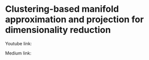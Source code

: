 # Clustering-based manifold approximation and projection for dimensionality reduction 

Youtube link:

Medium link: 


